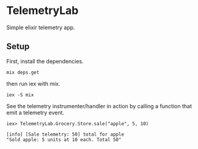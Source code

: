 # TelemetryLab

Simple elixir telemetry app.

## Setup

First, install the dependencies.

```
mix deps.get
```

then run iex with mix.

```
iex -S mix
```

See the telemetry instrumenter/handler in action by calling a function that emit a telemetry event.

```
iex> TelemetryLab.Grocery.Store.sale("apple", 5, 10)

[info] [Sale telemetry: 50] total for apple
"Sold apple: 5 units at 10 each. Total 50"
```
